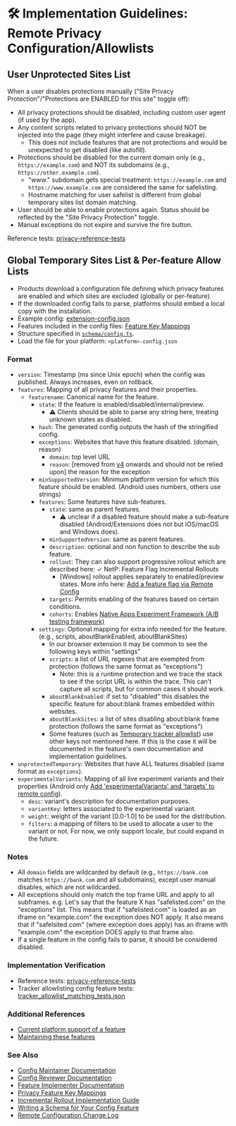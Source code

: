 # 🛠 Implementation Guidelines: Remote Privacy Configuration/Allowlists

## User Unprotected Sites List

When a user disables protections manually ("Site Privacy Protection"/"Protections are ENABLED for this site" toggle off):

- All privacy protections should be disabled, including custom user agent (if used by the app).
- Any content scripts related to privacy protections should NOT be injected into the page (they might interfere and cause breakage).
  - This does not include features that are not protections and would be unexpected to get disabled (like autofill).
- Protections should be disabled for the current domain only (e.g., `https://example.com`) and NOT its subdomains (e.g., `https://other.example.com`).
  - "www." subdomain gets special treatment: `https://example.com` and `https://www.example.com` are considered the same for safelisting.
  - Hostname matching for user safelist is different from global temporary sites list domain matching.
- User should be able to enable protections again. Status should be reflected by the "Site Privacy Protection" toggle.
- Manual exceptions do not expire and survive the fire button.

Reference tests: [privacy-reference-tests](https://github.com/duckduckgo/privacy-reference-tests/tree/main/privacy-configuration)

## Global Temporary Sites List & Per-feature Allow Lists

- Products download a configuration file defining which privacy features are enabled and which sites are excluded (globally or per-feature).
- If the downloaded config fails to parse, platforms should embed a local copy with the installation.
- Example config: [extension-config.json](https://staticcdn.duckduckgo.com/trackerblocking/config/v1/extension-config.json)
- Features included in the config files: [Feature Key Mappings](./privacy-feature-key-mappings.md)
- Structure specified in [`schema/config.ts`](https://github.com/duckduckgo/privacy-configuration/blob/main/schema/config.ts).
- Load the file for your platform: `<platform>-config.json`

### Format
- `version`: Timestamp (ms since Unix epoch) when the config was published. Always increases, even on rollback.
- `features`: Mapping of all privacy features and their properties.
  - `featurename`: Canonical name for the feature.
    - `state`: If the feature is enabled/disabled/internal/preview.
        - ⚠️ Clients should be able to parse any string here, treating unknown states as disabled.
    - `hash`: The generated config outputs the hash of the stringified config.
    - `exceptions`: Websites that have this feature disabled. (domain, reason)
      - `domain`: top level URL
      - `reason`: [removed from [v4](https://app.asana.com/1/137249556945/project/1200890834746050/task/1205680646032200?focus=true) onwards and should not be relied upon] the reason for the exception
    - `minSupportedVersion`: Minimum platform version for which this feature should be enabled. (Android uses numbers, others use strings)
    - `features`: Some features have sub-features.
      - `state`: same as parent features.
          - ⚠️ unclear if a disabled feature should make a sub-feature disabled (Android/Extensions does not but iOS/macOS and Windows does).
      - `minSupportedVersion`: same as parent features.
      - `description`: optional and non function to describe the sub feature.
      - `rollout`: They can also support progressive rollout which are described here: ✓ NetP: Feature Flag Incremental Rollouts
          - [Windows] rollout applies separately to enabled/preview states. More info here: [Add a feature flag via Remote Config](https://app.asana.com/1/137249556945/project/1208736637614995/task/1207579150090376?focus=true)
      - `targets`: Permits enabling of the features based on certain conditions.
      - `cohorts`: Enables [Native Apps Experiment Framework (A/B testing framework)](https://app.asana.com/1/137249556945/project/1208889145294658/list/1208889101183474)
    - `settings`: Optional mapping for extra info needed for the feature. (e.g., scripts, aboutBlankEnabled, aboutBlankSites)
      - In our browser extension it may be common to see the following keys within "settings"
      - `scripts`: a list of URL regexes that are exempted from protection (follows the same format as "exceptions")
        - Note: this is a runtime protection and we trace the stack to see if the script URL is within the trace. This can't capture all scripts, but for common cases it should work.
      - `aboutBlankEnabled`: if set to "disabled" this disables the specific feature for about:blank frames embedded within websites.
      - `aboutBlankSites`: a list of sites disabling about:blank frame protection (follows the same format as "exceptions")
      - Some features (such as [Temporary tracker allowlist](https://app.asana.com/1/137249556945/project/1163321984198618/task/1200434943367884?focus=true)) use other keys not mentioned here. If this is the case it will be documented in the feature's own documentation and implementation guidelines.
- `unprotectedTemporary`: Websites that have ALL features disabled (same format as `exceptions`).
- `experimentalVariants`: Mapping of all live experiment variants and their properties (Android only [Add 'experimentalVariants' and 'targets' to remote config](https://app.asana.com/1/137249556945/project/1200890834746050/task/1205908353497982)).
  - `desc`: variant's description for documentation purposes.
  - `variantKey`: letters associated to the experimental variant.
  - `weight`: weight of the variant [0.0-1.0] to be used for the distribution.
  - `filters`: a mapping of filters to be used to allocate a user to the variant or not. For now, we only support locale, but could expand in the future.

### Notes
- All `domain` fields are wildcarded by default (e.g., `https://bank.com` matches `https://bank.com` and all subdomains), except user manual disables, which are not wildcarded.
- All exceptions should only match the top frame URL and apply to all subframes.  e.g. Let's say that the feature X has "safelisted.com" on the "exceptions" list. This means that if "safelisted.com" is loaded as an iframe on "example.com" the exception does NOT apply. It also means that if "safelsited.com" (where exception does apply) has an iframe with "example.com" the exception DOES apply to that frame also.
- If a single feature in the config fails to parse, it should be considered disabled.

### Implementation Verification
- Reference tests: [privacy-reference-tests](https://github.com/duckduckgo/privacy-reference-tests/tree/main/privacy-configuration)
- Tracker allowlisting config feature tests: [tracker_allowlist_matching_tests.json](https://github.com/duckduckgo/privacy-reference-tests/blob/main/tracker-radar-tests/TR-domain-matching/tracker_allowlist_matching_tests.json)

### Additional References
- [Current platform support of a feature](https://app.asana.com/0/0/1201287926785314/f/)
- [Maintaining these features](https://app.asana.com/0/0/1200573250322769/f/)

### See Also

- [Config Maintainer Documentation](./config-maintainer-documentation.md)
- [Config Reviewer Documentation](./config-reviewer-documentation.md)
- [Feature Implementer Documentation](./feature-implementer-documentation.md)
- [Privacy Feature Key Mappings](./privacy-feature-key-mappings.md)
- [Incremental Rollout Implementation Guide](./incremental-rollout-implementation-guide.md)
- [Writing a Schema for Your Config Feature](./writing-schema-for-config-feature.md)
- [Remote Configuration Change Log](./remote-configuration-change-log.md) 
